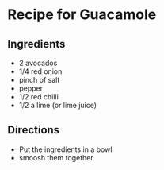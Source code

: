 # Recipe for Guacamole

## Ingredients

- 2 avocados
- 1/4 red onion
- pinch of salt
- pepper
- 1/2 red chilli
- 1/2 a lime (or lime juice)

## Directions
- Put the ingredients in a bowl
- smoosh them together
